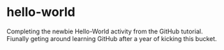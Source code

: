 # hello-world
Completing the newbie Hello-World activity from the GitHub tutorial.
Fiunally geting around learning GitHub after a year of kicking this bucket.
